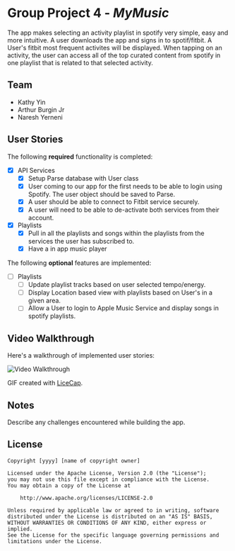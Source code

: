 # Group Project 4 - *MyMusic*

The app makes selecting an activity playlist in spotify very simple, easy and more intuitive. A user downloads the app and signs in to spotif/fitbit. A User's fitbit most frequent activites will be displayed. When tapping on an activity, the user can access all of the top curated content from spotify in one playlist that is related to that selected activity.

## Team

- Kathy Yin
- Arthur Burgin Jr
- Naresh Yerneni

## User Stories 

The following **required** functionality is completed:

- [X] API Services
   - [X] Setup Parse database with User class
   - [X] User coming to our app for the first needs to be able to login using Spotify. The user object should be saved to Parse.
   - [X] A user should be able to connect to Fitbit service securely.
   - [X] A user will need to be able to de-activate both services from their account.
- [X] Playlists
   - [X] Pull in all the playlists and songs within the playlists from the services the user has subscribed to.
   - [X] Have a in app music player

The following **optional** features are implemented:

- [ ] Playlists
   - [ ] Update playlist tracks based on user selected tempo/energy.
   - [ ] Display Location based view with playlists based on User's in a given area.
   - [ ] Allow a User to login to Apple Music Service and display songs in spotify playlists. 

## Video Walkthrough

Here's a walkthrough of implemented user stories:

<img src='http://i.imgur.com/fPT4iBQ.gif' title='Video Walkthrough' width='' alt='Video Walkthrough' />

GIF created with [LiceCap](http://www.cockos.com/licecap/).

## Notes

Describe any challenges encountered while building the app.

## License

    Copyright [yyyy] [name of copyright owner]

    Licensed under the Apache License, Version 2.0 (the "License");
    you may not use this file except in compliance with the License.
    You may obtain a copy of the License at

        http://www.apache.org/licenses/LICENSE-2.0

    Unless required by applicable law or agreed to in writing, software
    distributed under the License is distributed on an "AS IS" BASIS,
    WITHOUT WARRANTIES OR CONDITIONS OF ANY KIND, either express or implied.
    See the License for the specific language governing permissions and
    limitations under the License.
